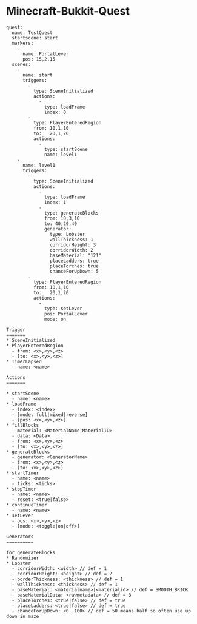 Minecraft-Bukkit-Quest
======================

    quest:
      name: TestQuest
      startscene: start
      markers:
        -
          name: PortalLever
          pos: 15,2,15
      scenes:
        -
          name: start
          triggers:
            -
              type: SceneInitialized
              actions:
                -
                  type: loadFrame
                  index: 0
            -
              type: PlayerEnteredRegion
              from: 10,1,10
              to:   20,1,20
              actions:
                -
                  type: startScene
                  name: level1
        -
          name: level1
          triggers:
            -
              type: SceneInitialized
              actions:
                -
                  type: loadFrame
                  index: 1
                -
                  type: generateBlocks
                  from: 10,3,10
                  to: 40,20,40
                  generator: 
                    type: Lobster
                    wallThickness: 1
                    corridorHeight: 3
                    corridorWidth: 2
                    baseMaterial: "121"     
                    placeLadders: true 
                    placeTorches: true 
                    chanceForUpDown: 5 
            -
              type: PlayerEnteredRegion
              from: 10,1,10
              to:   20,1,20
              actions:
                -
                  type: setLever
                  pos: PortalLever
                  mode: on

    Trigger
    =======
    * SceneInitialized
    * PlayerEnteredRegion
      - from: <x>,<y>,<z>
      - [to: <x>,<y>,<z>]
    * TimerLapsed
      - name: <name>

    Actions
    =======

    * startScene
      - name: <name>
    * loadFrame
      - index: <index>
      - [mode: full|mixed|reverse]
      - [pos: <x>,<y>,<z>]
    * fillBlocks
      - material: <MaterialName|MaterialID>
      - data: <Data>
      - from: <x>,<y>,<z>
      - [to: <x>,<y>,<z>]
    * generateBlocks
      - generator: <GeneratorName>
      - from: <x>,<y>,<z>
      - [to: <x>,<y>,<z>]
    * startTimer
      - name: <name>
      - ticks: <ticks>
    * stopTimer
      - name: <name>
      - reset: <true|false>
    * continueTimer
      - name: <name>
    * setLever
      - pos: <x>,<y>,<z>
      - [mode: <toggle|on|off>]

    Generators
    ==========
    
    for generateBlocks
    * Randomizer
    * Lobster
      - corridorWidth: <width> // def = 1
      - corridorHeight: <height> // def = 2
      - borderThickness: <thickness> // def = 1
      - wallThickness: <thickness> // def = 1
      - baseMaterial: <materialname>|<materialid> // def = SMOOTH_BRICK
      - baseMaterialData: <rawmetadata> // def = 3
      - placeTorches: <true|false> // def = true
      - placeLadders: <true|false> // def = true
      - chanceForUpDown: <0..100> // def = 50 means half so often use up down in maze

